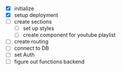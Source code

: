 - [x] initialize
- [x] setup deployment
- [ ] create sections
  - [ ] set up styles
  - [ ] create component for youtube playlist
- [ ] create routing
- [ ] connect to DB
- [ ] set Auth
- [ ] figure out functions backend
